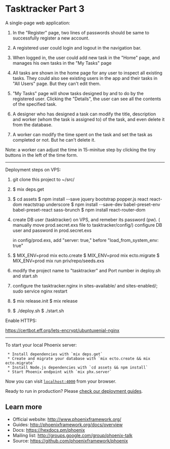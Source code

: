 # Tasktracker Part 3

A single-page web application:

1. In the "Register" page, two lines of passwords should be same to successfully register a new account.

2. A registered user could login and logout in the navigation bar.

3. When logged in, the user could add new task in the "Home" page, and manages his own tasks in the "My Tasks" page

4. All tasks are shown in the home page for any user to inspect all existing tasks. They could also see existing users in the app and their tasks in "All Users" page. But they can't edit them.

5. "My Tasks" page will show tasks designed by and to do by the registered user. Clicking the "Details", the user can see all the contents of the specified task. 

6. A designer who has designed a task can modify the title, description and worker (whom the task is assigned to) of the task, and even delete it from the database.

7. A worker can modify the time spent on the task and set the task as completed or not. But he can't delete it.

Note: a worker can adjust the time in 15-minitue step by clicking the tiny buttons in the left of the time form.


--------------------------------------------------------------------------------

Deployment steps on VPS:

1. git clone this project to ~/src/

2. $ mix deps.get

3. $ cd assets
   $ npm install --save jquery bootstrap popper.js react react-dom reactstrap underscore
   $ npm install --save-dev babel-preset-env babel-preset-react sass-brunch
   $ npm install react-router-dom


4. create DB user (tasktracker) on VPS, and remeber its password (pw).
   ( manually move prod.secret.exs file to tasktracker/config/)
   configure DB user and password in prod.secret.exs

   in config/prod.exs, add "server: true," before "load_from_system_env: true"

5. $ MIX_ENV=prod mix ecto.create
   $ MIX_ENV=prod mix ecto.migrate
   $ MIX_ENV=prod mix run priv/repo/seeds.exs

6. modify the project name to "tasktracker" and Port number in deploy.sh
   and start.sh

7. configure the tasktracker.nginx in sites-available/ and sites-enabled/;
   sudo service nginx restart

8. $ mix release.init
   $ mix release

9. $ ./deploy.sh
   $ ./start.sh


Enable HTTPS:

  https://certbot.eff.org/lets-encrypt/ubuntuxenial-nginx

--------------------------------------------------------------------------------

   To start your local Phoenix server:

     * Install dependencies with `mix deps.get`
     * Create and migrate your database with `mix ecto.create && mix ecto.migrate`
     * Install Node.js dependencies with `cd assets && npm install`
     * Start Phoenix endpoint with `mix phx.server`

   Now you can visit [`localhost:4000`](http://localhost:4000) from your browser.

   Ready to run in production? Please [check our deployment guides](http://www.phoenixframework.org/docs/deployment).

## Learn more

  * Official website: http://www.phoenixframework.org/
  * Guides: http://phoenixframework.org/docs/overview
  * Docs: https://hexdocs.pm/phoenix
  * Mailing list: http://groups.google.com/group/phoenix-talk
  * Source: https://github.com/phoenixframework/phoenix

